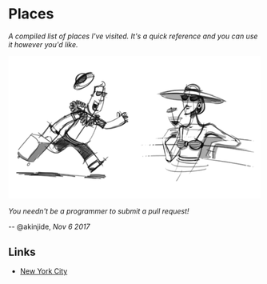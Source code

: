 # Places

*A compiled list of places I've visited. It's a quick reference and you can use it however you'd like.*


![Tour Sketch][]


*You needn't be a programmer to submit a pull request!*

-- @akinjide, *Nov 6 2017*

## Links

  - [New York City][]

  [Tour Sketch]: /_static/tour-sketch.gif "Tour Sketch"
  [New York City]: https://github.com/akinjide/places/blob/master/cities/new_york.md
